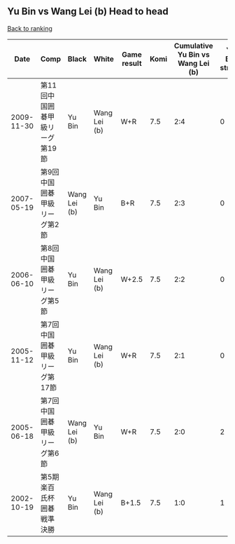 ## Yu Bin vs Wang Lei (b) Head to head

[Back to ranking](../../index.md)




| **Date** | **Comp** | **Black** | **White** | **Game result** | **Komi** | **Cumulative Yu Bin vs Wang Lei (b)** | **Yu Bin streak** | **Wang Lei (b) streak** | 
| --- | --- | --- | --- | --- | --- | --- | --- | --- |
| 2009-11-30 | 第11回中国囲碁甲級リーグ第19節 | Yu Bin | Wang Lei (b) | W+R | 7.5 | 2:4 | 0 | 4 | 
| 2007-05-19 | 第9回中国囲碁甲級リーグ第2節 | Wang Lei (b) | Yu Bin | B+R | 7.5 | 2:3 | 0 | 3 | 
| 2006-06-10 | 第8回中国囲碁甲級リーグ第5節 | Yu Bin | Wang Lei (b) | W+2.5 | 7.5 | 2:2 | 0 | 2 | 
| 2005-11-12 | 第7回中国囲碁甲級リーグ第17節 | Yu Bin | Wang Lei (b) | W+R | 7.5 | 2:1 | 0 | 1 | 
| 2005-06-18 | 第7回中国囲碁甲級リーグ第6節 | Wang Lei (b) | Yu Bin | W+R | 7.5 | 2:0 | 2 | 0 | 
| 2002-10-19 | 第5期楽百氏杯囲碁戦準決勝 | Yu Bin | Wang Lei (b) | B+1.5 | 7.5 | 1:0 | 1 | 0 |




